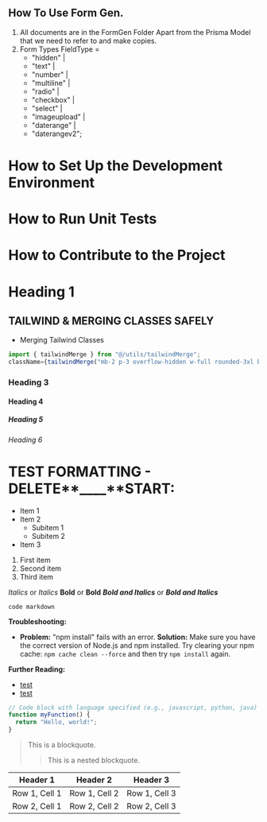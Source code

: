 ## How To Use Form Gen.

1. All documents are in the FormGen Folder
   Apart from the Prisma Model that we need to refer to and make copies.
2. Form Types
   FieldType =
   - "hidden" |
   - "text" |
   - "number" |
   - "multiline" |
   - "radio" |
   - "checkbox" |
   - "select" |
   - "imageupload" |
   - "daterange" |
   - "daterangev2";

# How to Set Up the Development Environment

# How to Run Unit Tests

# How to Contribute to the Project

# Heading 1

## TAILWIND & MERGING CLASSES SAFELY

- Merging Tailwind Classes

```javascript
import { tailwindMerge } from "@/utils/tailwindMerge";
className={tailwindMerge("mb-2 p-3 overflow-hidden w-full rounded-3xl border border-dotted border-slate-600 shadow-md grid grid-cols-1 justify-center items-stretch", className)}
```

### Heading 3

#### Heading 4

##### Heading 5

###### Heading 6

# TEST FORMATTING - DELETE**\_\_\_\_**START:

- Item 1
- Item 2
  - Subitem 1
  - Subitem 2
- Item 3

1. First item
2. Second item
3. Third item

_Italics_ or _Italics_
**Bold** or **Bold**
**_Bold and Italics_** or **_Bold and Italics_**

`code markdown`

**Troubleshooting:**

- **Problem:** "npm install" fails with an error.
  **Solution:** Make sure you have the correct version of Node.js and npm installed. Try clearing your npm cache: `npm cache clean --force` and then try `npm install` again.

**Further Reading:**

- [test](https://link)
- [test](https://link)

```javascript
// Code block with language specified (e.g., javascript, python, java)
function myFunction() {
  return "Hello, world!";
}
```

> This is a blockquote.
>
> > This is a nested blockquote.

| Header 1      | Header 2      | Header 3      |
| ------------- | ------------- | ------------- |
| Row 1, Cell 1 | Row 1, Cell 2 | Row 1, Cell 3 |
| Row 2, Cell 1 | Row 2, Cell 2 | Row 2, Cell 3 |

